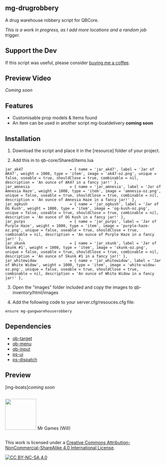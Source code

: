 ## mg-drugrobbery
A drug warehouse robbery script for QBCore. 

*This is a work in progress, as I add more locations and a random job trigger.*

## Support the Dev
If this script was useful, please consider <a href = "https://www.buymeacoffee.com/mrgamesdevelopment">buying me a coffee</a>.

## Preview Video
*Coming soon*
<!-- - [Video](https://youtu.be/TODO) -->

## Features
- Customisable prop models & Items found
- An item can be used in another script mg-boatdelivery **coming soon**

## Installation

1) Download the script and place it in the [resource] folder of your project.

2) Add this in to qb-core/Shared/items.lua
```
jar_ak47                     = { name = 'jar_ak47', label = 'Jar of AK47', weight = 1000, type = 'item', image = 'ak47-oz.png', unique = false, useable = true, shouldClose = true, combinable = nil, description = 'An ounce of AK47 in a fancy jar!' },
jar_amnesia                  = { name = 'jar_amnesia', label = 'Jar of Amnesia Haze', weight = 1000, type = 'item', image = 'amnesia-oz.png', unique = false, useable = true, shouldClose = true, combinable = nil, description = 'An ounce of Amnesia Haze in a fancy jar!' },
jar_ogkush                   = { name = 'jar_ogkush', label = 'Jar of OG Kush', weight = 1000, type = 'item', image = 'og-kush-oz.png', unique = false, useable = true, shouldClose = true, combinable = nil, description = 'An ounce of OG Kush in a fancy jar!' },
jar_purps                    = { name = 'jar_purps', label = 'Jar of Purple Haze', weight = 1000, type = 'item', image = 'purple-haze-oz.png', unique = false, useable = true, shouldClose = true, combinable = nil, description = 'An ounce of Purple Haze in a fancy jar!' },
jar_skunk                    = { name = 'jar_skunk', label = 'Jar of Skunk #1', weight = 1000, type = 'item', image = 'skunk-oz.png', unique = false, useable = true, shouldClose = true, combinable = nil, description = 'An ounce of Skunk #1 in a fancy jar!' },
jar_whitewidow               = { name = 'jar_whitewidow', label = 'Jar of White Widow', weight = 1000, type = 'item', image = 'white-widow-oz.png', unique = false, useable = true, shouldClose = true, combinable = nil, description = 'An ounce of White Widow in a fancy jar!' },
```
3) Open the "images" folder included and copy the images to qb-inventory/html/images

4) Add the following code to your server.cfg/resouces.cfg file:
```
ensure mg-gangwarehouserobbery
```

## Dependencies
* [qb-target](https://github.com/qbcore-framework/qb-target)
* [qb-menu](https://github.com/qbcore-framework/qb-menu)
* [qb-input](https://github.com/qbcore-framework/qb-input)
* [ps-ui](https://github.com/Project-Sloth/ps-ui)
* [ps-dispatch](https://github.com/Project-Sloth/ps-dispatch)

## Preview 
[mg-boats]*coming soon*

##
<img src="https://github.com/WJR1986/FiveM-Image-Pack/blob/main/professor.png" width="100" height="100"/>
Mr Games (Will)

## 
This work is licensed under a [Creative Commons Attribution-NonCommercial-ShareAlike 4.0 International License][cc-by-nc-sa].

[![CC BY-NC-SA 4.0][cc-by-nc-sa-image]][cc-by-nc-sa]

[cc-by-nc-sa]: http://creativecommons.org/licenses/by-nc-sa/4.0/
[cc-by-nc-sa-image]: https://licensebuttons.net/l/by-nc-sa/4.0/88x31.png
[cc-by-nc-sa-shield]: https://img.shields.io/badge/License-CC%20BY--NC--SA%204.0-lightgrey.svg